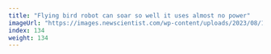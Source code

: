 ```yaml
---
title: "Flying bird robot can soar so well it uses almost no power"
imageUrl: "https://images.newscientist.com/wp-content/uploads/2023/08/15160625/SEI_167614324.jpg?width=600"
index: 134
weight: 134
---
```

